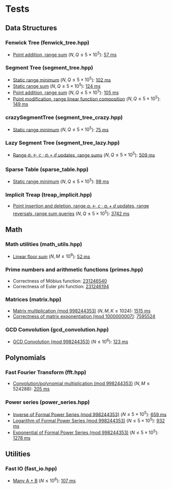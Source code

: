 # Tests

## Data Structures

### Fenwick Tree (fenwick_tree.hpp)
- [Point addition, range sum](https://judge.yosupo.jp/problem/point_add_range_sum) ($N, Q \leq 5 \times 10^5$): [57 ms](https://judge.yosupo.jp/submission/175608)

### Segment Tree (segment_tree.hpp)
- [Static range minimum](https://judge.yosupo.jp/problem/staticrmq) ($N, Q \leq 5 \times 10^5$): [102 ms](https://judge.yosupo.jp/submission/168572)
- [Static range sum](https://judge.yosupo.jp/problem/static_range_sum) ($N, Q \leq 5 \times 10^5$): [124 ms](https://judge.yosupo.jp/submission/168574)
- [Point addition, range sum](https://judge.yosupo.jp/problem/point_add_range_sum) ($N, Q \leq 5 \times 10^5$): [105 ms](https://judge.yosupo.jp/submission/168576)
- [Point modification, range linear function composition](https://judge.yosupo.jp/problem/point_set_range_composite) ($N, Q \leq 5 \times 10^5$): [149 ms](https://judge.yosupo.jp/submission/168743)

### crazySegmentTree (segment_tree_crazy.hpp)
- [Static range minimum](https://judge.yosupo.jp/problem/staticrmq) ($N, Q \leq 5 \times 10^5$): [75 ms](https://judge.yosupo.jp/submission/168740)

### Lazy Segment Tree (segment_tree_lazy.hpp)
- [Range $a_i \leftarrow c \cdot a_i + d$ updates, range sums](https://judge.yosupo.jp/problem/range_affine_range_sum) ($N, Q \leq 5 \times 10^5$): [509 ms](https://judge.yosupo.jp/submission/168738)

### Sparse Table (sparse_table.hpp)
- [Static range minimum](https://judge.yosupo.jp/problem/staticrmq) ($N, Q \leq 5 \times 10^5$): [98 ms](https://judge.yosupo.jp/submission/168502)

### Implicit Treap (treap_implicit.hpp)
- [Point insertion and deletion, range $a_i \leftarrow c \cdot a_i + d$ updates, range reversals, range sum queries](https://judge.yosupo.jp/problem/dynamic_sequence_range_affine_range_sum) ($N, Q \leq 5 \times 10^5$): [3742 ms](https://judge.yosupo.jp/submission/168888)

## Math

### Math utilities (math_utils.hpp)
- [Linear floor sum](https://judge.yosupo.jp/problem/sum_of_floor_of_linear) ($N, M \leq 10^9$): [52 ms](https://judge.yosupo.jp/submission/173167)

### Prime numbers and arithmetic functions (primes.hpp)
- Correctness of Möbius function: [231246540](https://codeforces.com/contest/1845/submission/231246540)
- Correctness of Euler phi function: [231246194](https://codeforces.com/contest/1797/submission/231246194)

### Matrices (matrix.hpp)
- [Matrix multiplication (mod 998244353)](https://judge.yosupo.jp/problem/matrix_product) ($N, M, K \leq 1024$): [1515 ms](https://judge.yosupo.jp/submission/170039)
- [Correctness of matrix exponentiation (mod 1000000007)](https://cses.fi/problemset/task/1096/): [7595524](https://cses.fi/paste/8ecd1ba48e13c19873e604/)

### GCD Convolution (gcd_convolution.hpp)
- [GCD Convolution (mod 998244353)](https://judge.yosupo.jp/problem/gcd_convolution) ($N \leq 10^6$): [123 ms](https://judge.yosupo.jp/submission/170565)

## Polynomials

### Fast Fourier Transform (fft.hpp)
- [Convolution/polynomial multiplication (mod 998244353)](https://judge.yosupo.jp/problem/convolution_mod) ($N, M \leq 524288$): [205 ms](https://judge.yosupo.jp/submission/168967)

### Power series (power_series.hpp)
- [Inverse of Formal Power Series (mod 998244353)](https://judge.yosupo.jp/problem/inv_of_formal_power_series) ($N \leq 5 \times 10^5$): [659 ms](https://judge.yosupo.jp/submission/168989)
- [Logarithm of Formal Power Series (mod 998244353)](https://judge.yosupo.jp/problem/log_of_formal_power_series) ($N \leq 5 \times 10^5$): [932 ms](https://judge.yosupo.jp/submission/168990)
- [Exponential of Formal Power Series (mod 998244353)](https://judge.yosupo.jp/problem/exp_of_formal_power_series) ($N \leq 5 \times 10^5$): [1278 ms](https://judge.yosupo.jp/submission/169042)

## Utilities

### Fast IO (fast_io.hpp)
- [Many A + B](https://judge.yosupo.jp/problem/many_aplusb) ($N \leq 10^6$): [107 ms](https://judge.yosupo.jp/submission/168745)